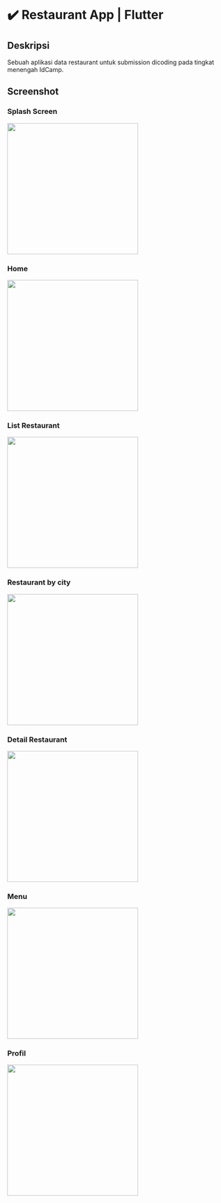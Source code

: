 # ✔️ Restaurant App | Flutter

## Deskripsi
Sebuah aplikasi data restaurant untuk submission dicoding pada tingkat menengah IdCamp.

## Screenshot

### Splash Screen
<img src="https://github.com/SiapaNamam/restaurant-app/assets/111210897/6fdc41da-6dd2-4583-aff0-eaab801747c7" width="300" />

### Home
<img src="(https://github.com/SiapaNamam/restaurant-app/assets/111210897/4df96d81-09a1-4281-b66d-7ceb48ffa518" width="300" />

### List Restaurant
<img src="https://github.com/SiapaNamam/restaurant-app/assets/111210897/da5a87a6-d8ce-4d69-ac7c-7ea29efa6b48" width="300" />

### Restaurant by city
<img src="https://github.com/SiapaNamam/restaurant-app/assets/111210897/709451ca-b800-4e4d-89da-2777ddc7e159" width="300" />

### Detail Restaurant
<img src="https://github.com/SiapaNamam/restaurant-app/assets/111210897/cd87bcda-c278-4058-9d5b-7144da5ff890" width="300" />

### Menu
<img src="https://github.com/SiapaNamam/restaurant-app/assets/111210897/766d40a9-d8db-4b50-a712-fdacc1377ce8" width="300" />

### Profil
<img src="https://github.com/SiapaNamam/restaurant-app/assets/111210897/b93286ca-93cb-4d2c-8330-439f718645e1" width="300" />
